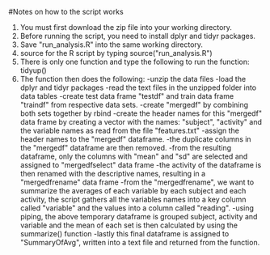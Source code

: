 #Notes on how to the script works
1. You must first download the zip file into your working directory.
2. Before running the script, you need to install dplyr and tidyr packages.
3. Save "run_analysis.R" into the same working directory.
4. source for the R script by typing
	source("run_analysis.R")
5. There is only one function and type the following to run the function:
	tidyup()
6. The function then does the following:
	-unzip the data files
	-load the dplyr and tidyr packages
	-read the text files in the unzipped folder into data tables
	-create test data frame "testdf" and train data frame "traindf" from respective data sets.
	-create "mergedf" by combining both sets together by rbind
	-create the header names for this "mergedf" data frame by creating a vector with the names:
		"subject", "activity" and the variable names as read from the file "features.txt"
	-assign the header names to the "mergedf" dataframe.
	-the duplicate columns in the "mergedf" dataframe are then removed.
	-from the resulting dataframe, only the columns with "mean" and "sd" are selected and assigned to "mergedfselect" data frame
	-the activity of the dataframe is then renamed with the descriptive names, resulting in a "mergedfrename" data frame
	-from the "mergedfrename", we want to summarize the averages of each variable by each subject and each activity, the script gathers all the variables names into a key column called "variable" and the values into a column called "reading".
	-using piping, the above temporary dataframe is grouped subject, activity and variable and the mean of each  set is then calculated by using the summarize() function
	-lastly this final dataframe is assigned to "SummaryOfAvg", written into a text file and returned from the function.